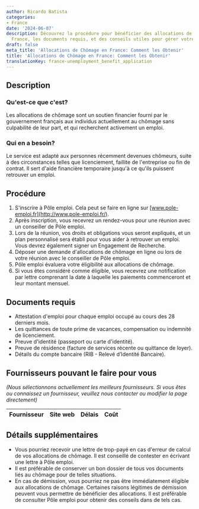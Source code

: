 ```yaml
---
author: Ricardo Batista
categories:
- France
date: '2024-06-07'
description: Découvrez la procédure pour bénéficier des allocations de chômage en
  France, les documents requis, et des conseils utiles pour gérer votre demande efficacement.
draft: false
meta_title: 'Allocations de Chômage en France: Comment les Obtenir'
title: 'Allocations de Chômage en France: Comment les Obtenir'
translationKey: france-unemployment_benefit_application
---
```


## Description
### Qu'est-ce que c'est?
Les allocations de chômage sont un soutien financier fourni par le gouvernement français aux individus actuellement au chômage sans culpabilité de leur part, et qui recherchent activement un emploi.

### Qui en a besoin?
Le service est adapté aux personnes récemment devenues chômeurs, suite à des circonstances telles que licenciement, faillite de l'entreprise ou fin de contrat. Il sert d'aide financière temporaire jusqu'à ce qu'ils puissent retrouver un emploi.

## Procédure

1. S'inscrire à Pôle emploi. Cela peut se faire en ligne sur [www.pole-emploi.fr](http://www.pole-emploi.fr/).
2. Après inscription, vous recevrez un rendez-vous pour une réunion avec un conseiller de Pôle emploi.
3. Lors de la réunion, vos droits et obligations vous seront expliqués, et un plan personnalisé sera établi pour vous aider à retrouver un emploi. Vous devrez également signer un Engagement de Recherche.
4. Déposer une demande d'allocations de chômage en ligne ou lors de votre réunion avec le conseiller de Pôle emploi.
5. Pôle emploi évaluera votre éligibilité aux allocations de chômage.
6. Si vous êtes considéré comme éligible, vous recevrez une notification par lettre comprenant la date à laquelle les paiements commenceront et leur montant mensuel.

## Documents requis

- Attestation d'emploi pour chaque emploi occupé au cours des 28 derniers mois.
- Les quittances de toute prime de vacances, compensation ou indemnité de licenciement.
- Preuve d'identité (passeport ou carte d'identité).
- Preuve de résidence (facture de services récente ou quittance de loyer).
- Détails du compte bancaire (RIB - Relevé d’Identité Bancaire).

## Fournisseurs pouvant le faire pour vous

_(Nous sélectionnons actuellement les meilleurs fournisseurs. Si vous êtes ou connaissez un fournisseur, veuillez nous contacter ou modifier la page directement)_

| Fournisseur     |     Site web    |     Délais       |       Coût       |
| --------------- | --------------- |  :-------------: | :-------------: |

## Détails supplémentaires

- Vous pourriez recevoir une lettre de trop-payé en cas d'erreur de calcul de vos allocations de chômage. Il est conseillé de contester en écrivant une lettre à Pôle emploi.
- Il est préférable de conserver un bon dossier de tous vos documents liés au chômage pour de telles situations.
- En cas de démission, vous pourriez ne pas être immédiatement éligible aux allocations de chômage. Certaines raisons légitimes de démission peuvent vous permettre de bénéficier des allocations. Il est préférable de consulter Pôle emploi pour obtenir des conseils dans de tels cas.